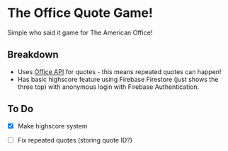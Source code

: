 # The Office Quote Game!

Simple who said it game for The American Office!

## Breakdown

- Uses [Office API](https://officeapi.dev/api/) for quotes - this means repeated quotes can happen!
- Has basic highscore feature using Firebase Firestore (just shows the three top) with anonymous login with Firebase Authentication.

## To Do

- [x] Make highscore system
- [ ] Fix repeated quotes (storing quote ID?)

